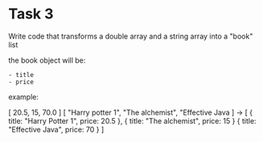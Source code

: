 # Task 3

Write code that transforms a double array and a string array into a "book" list

the book object will be:

```
- title
- price
```

example:

[ 20.5, 15, 70.0 ]
[ "Harry potter 1", "The alchemist", "Effective Java ]
-> [ 
     { title: "Harry Potter 1", price: 20.5 },
     { title: "The alchemist", price: 15 }
     { title: "Effective Java", price: 70 }
   ]
